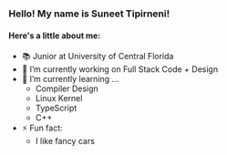 ### Hello! My name is Suneet Tipirneni!

#### Here's a little about me:

- 📚 Junior at University of Central Florida
- 🔭 I’m currently working on Full Stack Code + Design
- 🌱 I’m currently learning ...
  - Compiler Design
  - Linux Kernel
  - TypeScript
  - C++
- ⚡ Fun fact:
  - I like fancy cars

<!--
**suneettipirneni/suneettipirneni** is a ✨ _special_ ✨ repository because its `README.md` (this file) appears on your GitHub profile.

Here are some ideas to get you started:

- 🔭 I’m currently working on ...
  - Frontend Code + Desgin
- 🌱 I’m currently learning ...
- 👯 I’m looking to collaborate on ...
- 🤔 I’m looking for help with ...
- 💬 Ask me about ...
- 📫 How to reach me: ...
- 😄 Pronouns: ...
- ⚡ Fun fact: ...
-->
